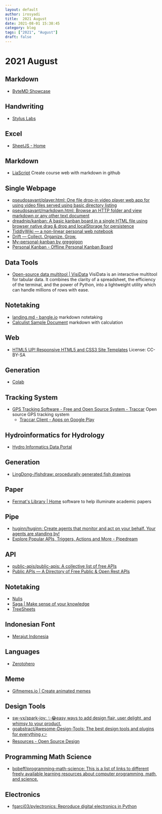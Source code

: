 ```yaml
---
layout: default
author: irosyadi
title:  2021 August
date: 2021-08-01 15:38:45
category: blog
tags: ["2021", "August"]
draft: false
---
```


# 2021 August

## Markdown
- [ByteMD Showcase](https://bytemd.netlify.app/)

## Handwriting
- [Stylus Labs](http://www.styluslabs.com/)

## Excel
- [SheetJS - Home](https://sheetjs.com/)

## Markdown
- [LiaScript](https://liascript.github.io/) Create course web with markdown in github

## Single Webpage
- [pseudosavant/player.html: One file drop-in video player web app for using video files served using basic directory listing](https://github.com/pseudosavant/player.html)
- [pseudosavant/markdown.html: Browse an HTTP folder and view markdown or any other text document](https://github.com/pseudosavant/markdown.html)
- [dreadnip/kanban: A basic kanban board in a single HTML file using browser native drag & drop and localStorage for persistence](https://github.com/dreadnip/kanban)
- [TiddlyWiki — a non-linear personal web notebook](https://tiddlywiki.com/)
- [Drift — Collect. Organize. Grow.](https://akhater.github.io/drift/)
- [My-personal-kanban by greggigon](https://greggigon.github.io/my-personal-kanban/)
- [Personal Kanban - Offline Personal Kanban Board](https://personalkanban.js.org/showcase.html)

## Data Tools
- [Open-source data multitool | VisiData](https://www.visidata.org/) VisiData is an interactive multitool for tabular data. It combines the clarity of a spreadsheet, the efficiency of the terminal, and the power of Python, into a lightweight utility which can handle millions of rows with ease.

## Notetaking
- [landing.md - bangle.io](https://bangle.io/ws/bangle-help) markdown notetaking
- [Calculist Sample Document](https://app.calculist.io/sample) markdown with calculation

## Web
- [HTML5 UP! Responsive HTML5 and CSS3 Site Templates](https://html5up.net/) License: CC-BY-SA

## Generation
- [Colab](https://colab.research.google.com/drive/1wkF67ThUz37T2_oPIuSwuO4e_-0vjaLs?usp=sharing)

## Tracking System
- [GPS Tracking Software - Free and Open Source System - Traccar](https://www.traccar.org/) Open source GPS tracking system
    - [Traccar Client - Apps on Google Play](https://play.google.com/store/apps/details?id=org.traccar.client)

## Hydroinformatics for Hydrology
- [Hydro Informatics Data Portal](https://spatialagent.org/HydroInformatics/)

## Generation
- [LingDong-/fishdraw: procedurally generated fish drawings](https://github.com/LingDong-/fishdraw/tree/main)

## Paper
- [Fermat's Library | Home](https://fermatslibrary.com/) software to help illuminate academic papers

## Pipe
- [huginn/huginn: Create agents that monitor and act on your behalf. Your agents are standing by!](https://github.com/huginn/huginn)
- [Explore Popular APIs, Triggers, Actions and More - Pipedream](https://pipedream.com/explore)

## API
- [public-apis/public-apis: A collective list of free APIs](https://github.com/public-apis/public-apis)
- [Public APIs — A Directory of Free Public & Open Rest APIs](https://public-apis.io/)

## Notetaking
- [Nulis](https://nulis.io/)
- [Saga | Make sense of your knowledge](https://saga.so/)
- [TreeSheets](https://strlen.com/treesheets/)

## Indonesian Font
- [Merajut Indonesia](https://merajutindonesia.id/)

## Languages
- [Zerotohero](https://www.zerotohero.ca/)

## Meme
- [Gifmemes.io | Create animated memes](https://gifmemes.io/)

## Design Tools
- [sw-yx/spark-joy: ✨😂easy ways to add design flair, user delight, and whimsy to your product.](https://github.com/sw-yx/spark-joy/#illustrations)
- [goabstract/Awesome-Design-Tools: The best design tools and plugins for everything 👉](https://github.com/goabstract/Awesome-Design-Tools)
- [Resources - Open Source Design](https://opensourcedesign.net/resources/)

## Programming Math Science
- [bobeff/programming-math-science: This is a list of links to different freely available learning resources about computer programming, math, and science.](https://github.com/bobeff/programming-math-science)

## Electronics
- [fgarci03/pylectronics: Reproduce digital electronics in Python](https://github.com/fgarci03/pylectronics)